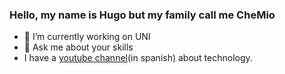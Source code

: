 

### Hello, my name is Hugo but my family call me CheMio 
- 🔭 I’m currently working on UNI
- 💬 Ask me about your skills
- I have a [youtube channel](https://www.youtube.com/results?search_query=Hugo+Chirinos)(in spanish) about technology.


<!--
**chemio2021/chemio2021** is a ✨ _special_ ✨ repository because its `README.md` (this file) appears on your GitHub profile.

Here are some ideas to get you started:


- 🌱 I’m currently learning ...
- 👯 I’m looking to collaborate on ...
- 🤔 I’m looking for help with ...
- 💬 Ask me about ...
- 📫 How to reach me: ...
- 😄 Pronouns: ...
- ⚡ Fun fact: ...
-->
